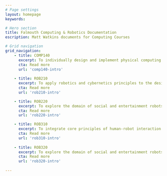 ```yaml
---
# Page settings
layout: homepage
keywords:

# Hero section
title: Falmouth Computing & Robotics Documentation 
escription: Matt Watkins documents for Computing Courses

# Grid navigation
grid_navigation:      
    - title: COMP140
      excerpt: To individually design and implement physical computing systems in a creative context whilst considering legal, social, ethical, and professional issues.
      cta: Read more
      url: 'comp140-intro'
            
    - title: ROB210
      excerpt: To apply robotics and cybernetics principles to the design and development of simple robot prototypes.
      cta: Read more
      url: 'rob210-intro'

    - title: ROB220
      excerpt: To explore the domain of social and entertainment robots and implement key insights to deliver an engaging robot.
      cta: Read more
      url: 'rob220-intro'

    - title: ROB310
      excerpt: To integrate core principles of human-robot interaction into the design and implementation of social robots.
      cta: Read more
      url: 'rob310-intro'
      
    - title: ROB320
      excerpt: To explore the domain of social and entertainment robots and implement key insights to deliver an engaging robot.
      cta: Read more
      url: 'rob320-intro'
  
---
```

<!--stackedit_data:
eyJoaXN0b3J5IjpbNDE5NjE0NjU2LC0xNDUwNjE5MDE3LDIxMD
A1MDcwNzMsLTE0MDk0MDAxMjgsMTQ2NjQwMjM5NiwtNDIzNDUy
NzldfQ==
-->